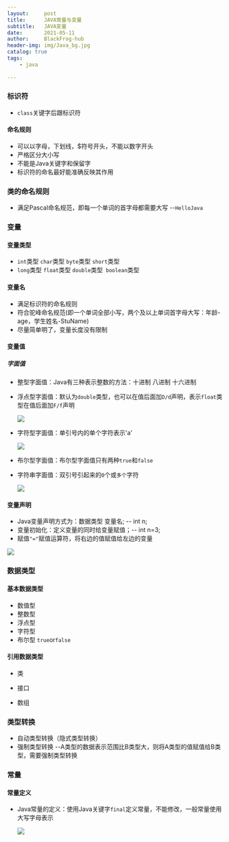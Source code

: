```yaml
---
layout:     post
title:      JAVA常量与变量
subtitle:   JAVA变量
date:       2021-05-11
author:     BlackFrog-hub
header-img: img/Java_bg.jpg
catalog: true
tags:
    - java
      
---
```


### 标识符

- `class`关键字后跟标识符

#### 命名规则

- 可以以字母，下划线，$符号开头，不能以数字开头
- 严格区分大小写
- 不能是Java关键字和保留字
- 标识符的命名最好能准确反映其作用

### 类的命名规则

- 满足Pascal命名规范，即每一个单词的首字母都需要大写 --`HelloJava`

### 变量

#### 变量类型

- `int`类型 `char`类型 `byte`类型 `short`类型
-  `long`类型 `float`类型 `double`类型` boolean`类型 

#### 变量名

- 满足标识符的命名规则
- 符合驼峰命名规范(即一个单词全部小写，两个及以上单词首字母大写：年龄-age，学生姓名-StuName)
- 尽量简单明了，变量长度没有限制

#### 变量值

##### 字面值

- 整型字面值：Java有三种表示整数的方法：十进制 八进制 十六进制

- 浮点型字面值：默认为`double`类型，也可以在值后面加`D/d`声明，表示`float`类型在值后面加`F/f`声明

  ![](http://blackfrog.top/img/java/java_2_1.jpg)

- 字符型字面值：单引号内的单个字符表示'a'

  ![](http://blackfrog.top/img/java/java_2_2.jpg)

- 布尔型字面值：布尔型字面值只有两种`true`和`false`

- 字符串字面值：双引号引起来的`0`个或`多个`字符

  ![](http://blackfrog.top/img/java/java_2_3.jpg)

#### 变量声明

- Java变量声明方式为：数据类型 变量名; -- int n;
- 变量初始化：定义变量的同时给变量赋值；-- int n=3;
- 赋值`"="`赋值运算符，将右边的值赋值给左边的变量 

![](http://blackfrog.top/img/java/java_2_4.jpg)

### 数据类型

#### 基本数据类型

- 数值型
- 整数型
- 浮点型
- 字符型
- 布尔型 `true`or`false`

#### 引用数据类型

- 类

- 接口

- 数组

  

### 类型转换

- 自动类型转换（隐式类型转换）
- 强制类型转换 --A类型的数据表示范围比B类型大，则将A类型的值赋值给B类型，需要强制类型转换

### 常量

#### 常量定义

- Java常量的定义：使用Java关键字`final`定义常量，不能修改，一般常量使用大写字母表示

  ![](http://blackfrog.top/img/java/java_2_5.jpg)





